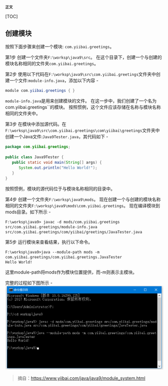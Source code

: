 **`正文`**

[TOC]


## 创建模块
按照下面步骤来创建一个模块: `com.yiibai.greetings`。

第1步
创建一个文件夹`F:\worksp\java9\src`。 在这个目录下，创建一个与创建的模块名称相同的文件夹`com.yiibai.greetings`。

第2步
使用以下代码在`F:\worksp\java9\src\com.yiibai.greetings`文件夹中创建一个文件:`module-info.java`，添加以下内容 -
```java
module com.yiibai.greetings { }
```
`module-info.java`是用来创建模块的文件。 在这一步中，我们创建了一个名为com.yiibai.greetings``的模块。 按照惯例，这个文件应该存储在名称与模块名称相同的文件夹中。

第3步
在模块中添加源代码。在`F:\worksp\java9\src\com.yiibai.greetings\com\yiibai\greetings`文件夹中创建一个Java文件:`Java9Tester.java`，其代码如下 -
```java
package com.yiibai.greetings;

public class Java9Tester {
   public static void main(String[] args) {
      System.out.println("Hello World!");
   }
}
```
按照惯例，模块的源代码位于与模块名称相同的目录中。

第4步
创建一个文件夹`F:\worksp\java9\mods`。 现在创建一个与创建的模块名称相同的文件夹`F:\worksp\java9\mods\com.yiibai.greetings`。 现在编译模块到mods目录。如下所示 -
```shell
F:\worksp\java9> javac -d mods/com.yiibai.greetings src/com.yiibai.greetings/module-info.java src/com.yiibai.greetings/com/yiibai/greetings/JavaTester.java
```

第5步
运行模块来查看结果，执行以下命令。
```shell
F:\worksp\java9>java --module-path mods -m com.yiibai.greetings/com.yiibai.greetings.JavaTester
Hello World!
```

这里module-path将mods作为模块位置提供，而-m则表示主模块。

完整的过程如下图所示 - 
![avatar](resources/Java9模块化学习笔记-快速入门_01.png)


>摘自：https://www.yiibai.com/java/java9/module_system.html